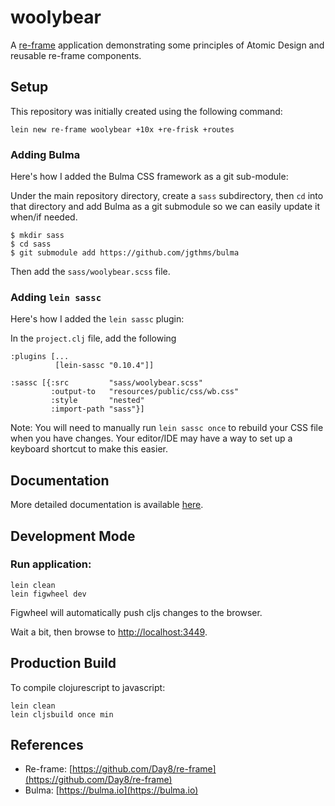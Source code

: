 # woolybear

A [re-frame](https://github.com/Day8/re-frame) application demonstrating some principles of Atomic Design
and reusable re-frame components.

## Setup

This repository was initially created using the following command:

    lein new re-frame woolybear +10x +re-frisk +routes

### Adding Bulma

Here's how I added the Bulma CSS framework as a git sub-module:

Under the main repository directory, create a `sass` subdirectory, then `cd` into that directory
and add Bulma as a git submodule so we can easily update it when/if needed. 

    $ mkdir sass
    $ cd sass
    $ git submodule add https://github.com/jgthms/bulma

Then add the `sass/woolybear.scss` file.

### Adding `lein sassc`

Here's how I added the `lein sassc` plugin:

In the `project.clj` file, add the following

    :plugins [...
              [lein-sassc "0.10.4"]]
    
    :sassc [{:src         "sass/woolybear.scss"
             :output-to   "resources/public/css/wb.css"
             :style       "nested"
             :import-path "sass"}]

Note: You will need to manually run `lein sassc once` to rebuild your CSS file
when you have changes. Your editor/IDE may have a way to set up a keyboard shortcut
to make this easier.

## Documentation

More detailed documentation is available [here](docs/).

## Development Mode

### Run application:

```
lein clean
lein figwheel dev
```

Figwheel will automatically push cljs changes to the browser.

Wait a bit, then browse to [http://localhost:3449](http://localhost:3449).

## Production Build

To compile clojurescript to javascript:

```
lein clean
lein cljsbuild once min
```

## References

* Re-frame: [https://github.com/Day8/re-frame](https://github.com/Day8/re-frame)
* Bulma: [https://bulma.io](https://bulma.io)
